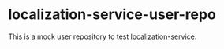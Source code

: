 # localization-service-user-repo

This is a mock user repository to test [localization-service](https://github.com/procore/localization-service).